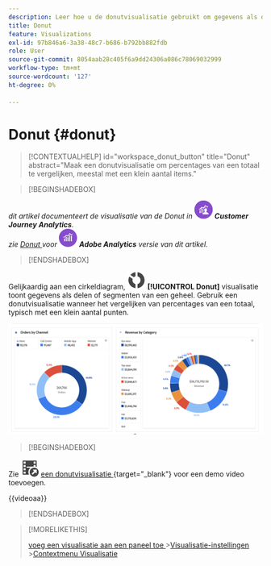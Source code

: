 ```yaml
---
description: Leer hoe u de donutvisualisatie gebruikt om gegevens als delen of segmenten van een geheel weer te geven.
title: Donut
feature: Visualizations
exl-id: 97b846a6-3a38-48c7-b686-b792bb882fdb
role: User
source-git-commit: 8054aab28c405f6a9dd24306a086c78069032999
workflow-type: tm+mt
source-wordcount: '127'
ht-degree: 0%

---
```


# Donut {#donut}

<!-- markdownlint-disable MD034 -->

>[!CONTEXTUALHELP]
>id="workspace_donut_button"
>title="Donut"
>abstract="Maak een donutvisualisatie om percentages van een totaal te vergelijken, meestal met een klein aantal items."

<!-- markdownlint-enable MD034 -->


>[!BEGINSHADEBOX]

_dit artikel documenteert de visualisatie van de Donut in_ ![ CustomerJourneyAnalytics ](/help/assets/icons/CustomerJourneyAnalytics.svg) _&#x200B;**Customer Journey Analytics**._<br/>_zie [ Donut ](https://experienceleague.adobe.com/en/docs/analytics/analyze/analysis-workspace/visualizations/donut) voor_ ![ AdobeAnalytics ](/help/assets/icons/AdobeAnalytics.svg) _&#x200B;**Adobe Analytics** versie van dit artikel._

>[!ENDSHADEBOX]


Gelijkaardig aan een cirkeldiagram, ![ GraphDonut ](/help/assets/icons/GraphDonut.svg) **[!UICONTROL Donut]** visualisatie toont gegevens als delen of segmenten van een geheel. Gebruik een donutvisualisatie wanneer het vergelijken van percentages van een totaal, typisch met een klein aantal punten.

![ een grafiek van de Donut die gegevens als delen of segmenten van een geheel tonen.](assets/donut.png)


>[!BEGINSHADEBOX]

Zie ![ VideoCheckedOut ](/help/assets/icons/VideoCheckedOut.svg) [ een donutvisualisatie ](https://video.tv.adobe.com/v/334309/?quality=12&learn=on){target="_blank"} voor een demo video toevoegen.

{{videoaa}}

>[!ENDSHADEBOX]


>[!MORELIKETHIS]
>
>[ voeg een visualisatie aan een paneel toe ](/help/analysis-workspace/visualizations/freeform-analysis-visualizations.md#add-visualizations-to-a-panel)
>&#x200B;>[Visualisatie-instellingen ](/help/analysis-workspace/visualizations/freeform-analysis-visualizations.md#settings)
>&#x200B;>[Contextmenu Visualisatie ](/help/analysis-workspace/visualizations/freeform-analysis-visualizations.md#context-menu)
>

